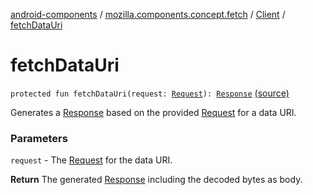 [android-components](../../index.md) / [mozilla.components.concept.fetch](../index.md) / [Client](index.md) / [fetchDataUri](./fetch-data-uri.md)

# fetchDataUri

`protected fun fetchDataUri(request: `[`Request`](../-request/index.md)`): `[`Response`](../-response/index.md) [(source)](https://github.com/mozilla-mobile/android-components/blob/master/components/concept/fetch/src/main/java/mozilla/components/concept/fetch/Client.kt#L56)

Generates a [Response](../-response/index.md) based on the provided [Request](../-request/index.md) for a data URI.

### Parameters

`request` - The [Request](../-request/index.md) for the data URI.

**Return**
The generated [Response](../-response/index.md) including the decoded bytes as body.

